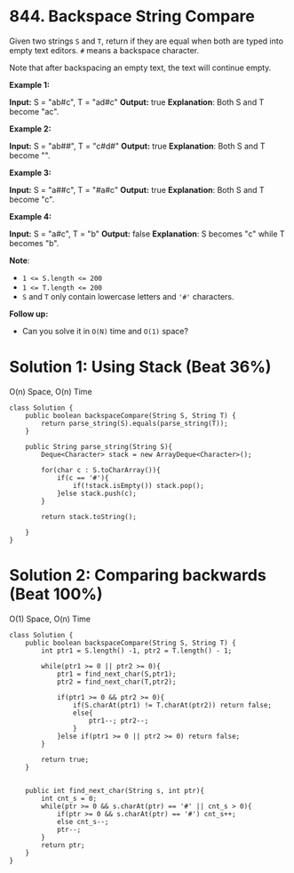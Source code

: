 # 844. Backspace String Compare
Given two strings `S` and  `T`, return if they are equal when both are typed into empty text editors.  `#`  means a backspace character.

Note that after backspacing an empty text, the text will continue empty.

**Example 1:**

**Input:** S = "ab#c", T = "ad#c"
**Output:** true **Explanation**: Both S and T become "ac".

**Example 2:**

**Input:** S = "ab##", T = "c#d#"
**Output:** true **Explanation**: Both S and T become "".

**Example 3:**

**Input:** S = "a##c", T = "#a#c"
**Output:** true **Explanation**: Both S and T become "c".

**Example 4:**

**Input:** S = "a#c", T = "b"
**Output:** false **Explanation**: S becomes "c" while T becomes "b".

**Note**:

-   `1 <= S.length <= 200`
-   `1 <= T.length <= 200`
-   `S` and  `T`  only contain lowercase letters and  `'#'`  characters.

**Follow up:**

-   Can you solve it in  `O(N)`  time and  `O(1)`  space?

# Solution 1: Using Stack (Beat 36%)
O(n) Space, O(n) Time
```
class Solution {
    public boolean backspaceCompare(String S, String T) {
        return parse_string(S).equals(parse_string(T));
    }
    
    public String parse_string(String S){
        Deque<Character> stack = new ArrayDeque<Character>();
        
        for(char c : S.toCharArray()){
            if(c == '#'){
                if(!stack.isEmpty()) stack.pop();
            }else stack.push(c);
        }
        
        return stack.toString();
        
    }
}
```

# Solution 2: Comparing backwards (Beat 100%)
O(1) Space, O(n) Time
```
class Solution {
    public boolean backspaceCompare(String S, String T) {
        int ptr1 = S.length() -1, ptr2 = T.length() - 1;
        
        while(ptr1 >= 0 || ptr2 >= 0){
            ptr1 = find_next_char(S,ptr1);
            ptr2 = find_next_char(T,ptr2);
            
            if(ptr1 >= 0 && ptr2 >= 0){
                if(S.charAt(ptr1) != T.charAt(ptr2)) return false;
                else{
                    ptr1--; ptr2--;
                }
            }else if(ptr1 >= 0 || ptr2 >= 0) return false;
        }
        
        return true;
    }
    
    
    public int find_next_char(String s, int ptr){
        int cnt_s = 0;
        while(ptr >= 0 && s.charAt(ptr) == '#' || cnt_s > 0){
            if(ptr >= 0 && s.charAt(ptr) == '#') cnt_s++;
            else cnt_s--;
            ptr--;
        }    
        return ptr;
    }
}
```